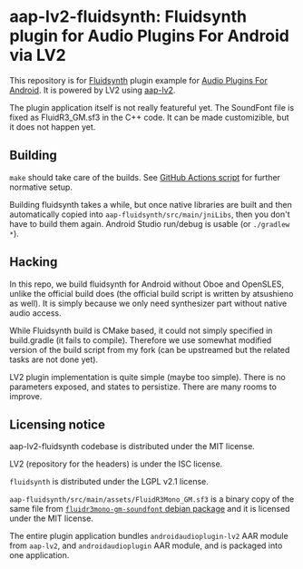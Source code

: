 # aap-lv2-fluidsynth: Fluidsynth plugin for Audio Plugins For Android via LV2

This repository is for [Fluidsynth](https://github.com/FluidSynth/fluidsynth) plugin example for [Audio Plugins For Android](https://github.com/atsushieno/aap-core/). It is powered by LV2 using [aap-lv2](https://github.com/atsushieno/aap-lv2/).

The plugin application itself is not really featureful yet. The SoundFont file is fixed as FluidR3_GM.sf3 in the C++ code. It can be made customizible, but it does not happen yet.

## Building

`make` should take care of the builds. See [GitHub Actions script](.github/workflows/actions.yml) for further normative setup.

Building fluidsynth takes a while, but once native libraries are built and then automatically copied into `aap-fluidsynth/src/main/jniLibs`, then you don't have to build them again. Android Studio run/debug is usable (or `./gradlew *`).

## Hacking

In this repo, we build fluidsynth for Android without Oboe and OpenSLES, unlike the official build does (the official build script is written by atsushieno as well). It is simply because we only need synthesizer part without native audio access.

While Fluidsynth build is CMake based, it could not simply specified in build.gradle (it fails to compile). Therefore we use somewhat modified version of the build script from my fork (can be upstreamed but the related tasks are not done yet).

LV2 plugin implementation is quite simple (maybe too simple). There is no parameters exposed, and states to persistize. There are many rooms to improve.

## Licensing notice

aap-lv2-fluidsynth codebase is distributed under the MIT license.

LV2 (repository for the headers) is under the ISC license.

`fluidsynth` is distributed under the LGPL v2.1 license.

`aap-fluidsynth/src/main/assets/FluidR3Mono_GM.sf3` is a binary copy of the same file from [`fluidr3mono-gm-soundfont` debian package](https://ubuntu.pkgs.org/18.04/ubuntu-universe-amd64/fluidr3mono-gm-soundfont_2.315-4_all.deb.html) and it is licensed under the MIT license.

The entire plugin application bundles `androidaudioplugin-lv2` AAR module from `aap-lv2`, and `androidaudioplugin` AAR module, and is packaged into one application.
